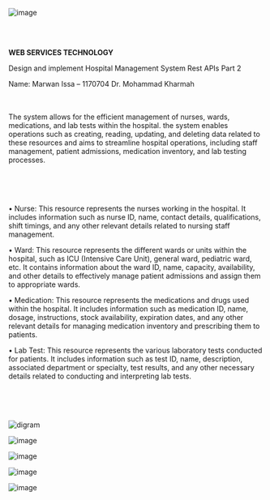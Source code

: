 ![image](https://github.com/marwanabsi/Marwan1170704/assets/38217623/35aa6047-c4b3-4017-a690-6296414db464)

<br>
<br>

**WEB SERVICES TECHNOLOGY**

Design and implement Hospital Management System Rest APIs
Part 2

Name: Marwan Issa – 1170704
Dr. Mohammad Kharmah
<br>
<br>
<br>


The system allows for the efficient management of nurses, wards, medications, and lab tests within the hospital. 
the system enables operations such as creating, reading, updating, and deleting data related to these resources and aims to streamline hospital operations, including staff management, patient admissions, medication inventory, and lab testing processes.

<br>
<br>
<br>

•	Nurse: This resource represents the nurses working in the hospital. It includes information such as nurse ID, name, contact details, qualifications, shift timings, and any other relevant details related to nursing staff management. 

•	Ward: This resource represents the different wards or units within the hospital, such as ICU (Intensive Care Unit), general ward, pediatric ward, etc. It contains information about the ward ID, name, capacity, availability, and other details to effectively manage patient admissions and assign them to appropriate wards. 

•	Medication: This resource represents the medications and drugs used within the hospital. It includes information such as medication ID, name, dosage, instructions, stock availability, expiration dates, and any other relevant details for managing medication inventory and prescribing them to patients. 

•	Lab Test: This resource represents the various laboratory tests conducted for patients. It includes information such as test ID, name, description, associated department or specialty, test results, and any other necessary details related to conducting and interpreting lab tests.

<br>
<br>
<br>


![digram](https://github.com/marwanabsi/Marwan1170704/assets/38217623/74c66370-908b-4795-9678-a5050fac1480)


![image](https://github.com/marwanabsi/Marwan1170704/assets/38217623/54301207-3243-4335-ba55-a90ec7059bd8)


![image](https://github.com/marwanabsi/Marwan1170704/assets/38217623/8c9f8f1f-c909-470a-8bae-4ee9e36b5157)


![image](https://github.com/marwanabsi/Marwan1170704/assets/38217623/552cbba8-5547-4efb-846a-72ecdebdff40)


![image](https://github.com/marwanabsi/Marwan1170704/assets/38217623/cdd61de2-56fd-4a7b-af6b-0134a9bd5b77)




